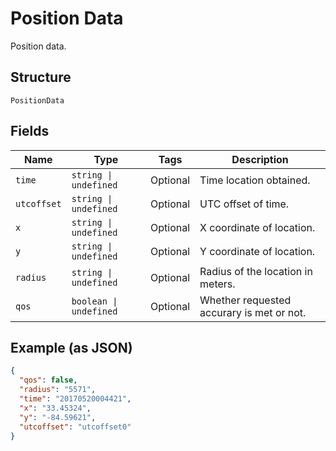 
# Position Data

Position data.

## Structure

`PositionData`

## Fields

| Name | Type | Tags | Description |
|  --- | --- | --- | --- |
| `time` | `string \| undefined` | Optional | Time location obtained. |
| `utcoffset` | `string \| undefined` | Optional | UTC offset of time. |
| `x` | `string \| undefined` | Optional | X coordinate of location. |
| `y` | `string \| undefined` | Optional | Y coordinate of location. |
| `radius` | `string \| undefined` | Optional | Radius of the location in meters. |
| `qos` | `boolean \| undefined` | Optional | Whether requested accurary is met or not. |

## Example (as JSON)

```json
{
  "qos": false,
  "radius": "5571",
  "time": "20170520004421",
  "x": "33.45324",
  "y": "-84.59621",
  "utcoffset": "utcoffset0"
}
```

